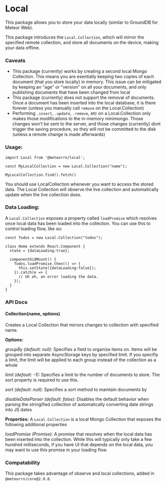 # Local

This package allows you to store your data locally (similar to GroundDB for Meteor Web). 

This package introduces the `Local.Collection`, which will mirror the specified remote collection, and store all documents on the device, making your data offline.

### Caveats
- This package (currently) works by creating a second local Mongo Collection. This means you are esentially keeping two copies of each document (that you store locally) in memory. This issue can be mitigated by keeping an "age" or "version" on all your documents, and only publishing documents that have been changed from local
- This package (currently) does not support the removal of documents. Once a document has been inserted into the local database, it is there forever (unless you manually call `remove` on the Local.Collection)
- Performing `.insert`, `.update`, `.remove`, etc on a Local.Collection only makes those modifications to the in-memory minimongo. Those changes won't be sent to the server, and those changes (currently) dont trigger the saving procedure, so they will not be committed to the disk (unless a remote change is made afterwards)

### Usage:

````
import Local from '@meteorrn/local';

const MyLocalCollection = new Local.Collection("name");

MyLocalCollection.find().fetch()
````

You should use LocalCollection whenever you want to access the stored data. The Local Collection will observe the live collection and automatically update when the live collection does.

### Data Loading:
A `Local.Collection` exposes a property called `loadPromise` which resolves once local data has been loaded into the collection. You can use this to control loading flow, like so:

````
const Todos = new Local.Collection("todos");

class Home extends React.Component {
  state = {dataLoading:true};
  
  componentDidMount() {
    Todos.loadPromise.then(() => {
      this.setState({dataLoading:false});
    }).catch(e => {
      // Uh oh, an error loading the data.
    });
  }
}
````


### API Docs

#### Collection(name, options)
Creates a Local Collection that mirrors changes to collection with specified name. 

**Options:**

*groupBy (default: null):* Specifies a field to organize items on. Items will be grouped into separate AsyncStorage keys by specified limit. If you specifiy a limit, the limit will be applied to each group instead of the collection as a whole

*limit (default: -1):* Specifies a limit to the number of documents to store. The sort property is required to use this.

*sort (default: null):* Specifies a sort method to maintain documents by

*disableDateParser (default: false):* Disables the default behavior when parsing the stringified collection of automatically converting date strings into JS dates

**Properties:**
A `Local.Collection` is a local Mongo Collection that exposes the following additional properties

*loadPromise (Promise):* A promise that resolves when the local data has been inserted into the collection. While this will typically only take a few hundred milliseconds, if you have UI that depends on the local data, you may want to use this promise in your loading flow.

### Compatability
This package takes advantage of observe and local collections, added in `@meteorrn/core@2.0.8`.
